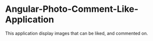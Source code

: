 # Angular-Photo-Comment-Like-Application
This application display images that can be liked, and commented on.

